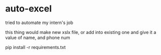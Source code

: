 # auto-excel
tried to automate my intern's job

this thing would make new xslx file, or add into existing one
and give it a value of name, and phone num

pip install -r requirements.txt
